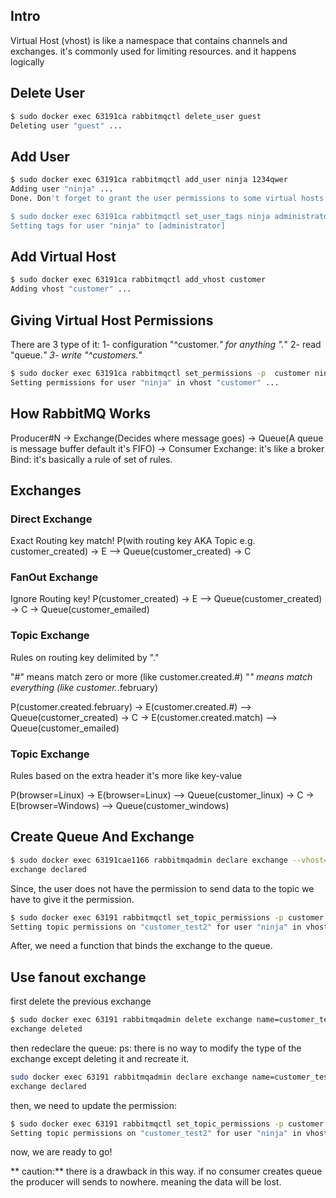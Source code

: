 
## Intro
Virtual Host (vhost) is like a namespace that contains channels and exchanges. 
it's commonly used for limiting resources. and it happens logically

## Delete User
```bash
$ sudo docker exec 63191ca rabbitmqctl delete_user guest
Deleting user "guest" ...
```

## Add User
```bash
$ sudo docker exec 63191ca rabbitmqctl add_user ninja 1234qwer
Adding user "ninja" ...
Done. Don't forget to grant the user permissions to some virtual hosts! See 'rabbitmqctl help set_permissions' to learn more.

$ sudo docker exec 63191ca rabbitmqctl set_user_tags ninja administrator
Setting tags for user "ninja" to [administrator] 
```

## Add Virtual Host
```bash
$ sudo docker exec 63191ca rabbitmqctl add_vhost customer
Adding vhost "customer" ...

```

## Giving Virtual Host Permissions  
There are 3 type of it:
1- configuration  "^customer.*"  for anything ".*"
2- read     "queue.*"
3- write    "^customers.*"

```bash
$ sudo docker exec 63191ca rabbitmqctl set_permissions -p  customer ninja  ".*" ".*" ".*"
Setting permissions for user "ninja" in vhost "customer" ...
```

## How RabbitMQ Works
Producer#N -> Exchange(Decides where message goes) -> Queue(A queue is message buffer default it's FIFO) -> Consumer
Exchange: it's like a broker
Bind: it's basically a rule of set of rules.

## Exchanges
### Direct Exchange
Exact Routing key match!
P(with routing key AKA Topic e.g. customer_created) -> E --> Queue(customer_created) -> C 

### FanOut Exchange
Ignore Routing key!
P(customer_created) -> E --> Queue(customer_created) -> C 
                        \-> Queue(customer_emailed)

### Topic Exchange
Rules on routing key delimited by "."

"#" means match zero or more (like customer.created.#)
"*" means match everything (like customer.*.february)

P(customer.created.february) -> E(customer.created.#) --> Queue(customer_created) -> C 
                            \-> E(customer.created.match) --> Queue(customer_emailed)

### Topic Exchange
Rules based on the extra header it's more like key-value

P(browser=Linux) -> E(browser=Linux) --> Queue(customer_linux) -> C 
                    \-> E(browser=Windows) --> Queue(customer_windows)

## Create Queue And Exchange
``` bash
$ sudo docker exec 63191cae1166 rabbitmqadmin declare exchange --vhost=customer name=customer_test2 type=topic -u ninja -p 1234qwer durable=true
exchange declared
```

Since, the user does not have the permission to send data to the  topic we have to give it the permission.

```bash
$ sudo docker exec 63191 rabbitmqctl set_topic_permissions -p customer ninja customer_test2  "^customer.*" "^customer.*" 
Setting topic permissions on "customer_test2" for user "ninja" in vhost "customer" ...

```
After, we need a function that binds the exchange to the queue.

## Use fanout exchange
first delete the previous exchange 
```bash
$ sudo docker exec 63191 rabbitmqadmin delete exchange name=customer_test2 --vhost=customer -u ninja -p 1234qwer
exchange deleted
```
then redeclare the queue:
ps: there is no way to modify the type of the exchange except deleting it and recreate it.
```bash
sudo docker exec 63191 rabbitmqadmin declare exchange name=customer_test2 --vhost=customer type=fanout durable=true -u ninja -p 1234qwer
exchange declared
``` 
then, we need to update the permission:
```bash
$ sudo docker exec 63191 rabbitmqctl set_topic_permissions -p customer ninja customer_test2 ".*" ".*" 
Setting topic permissions on "customer_test2" for user "ninja" in vhost "customer" ...
```
now, we are ready to go!

** caution:**
there is a drawback in this way. if no consumer creates queue the producer will sends to nowhere. meaning the data will be lost.
